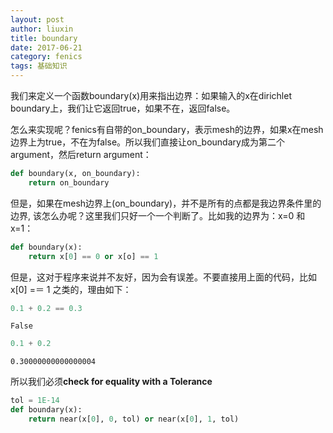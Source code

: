 ```yaml
---
layout: post
author: liuxin
title: boundary
date: 2017-06-21
category: fenics
tags: 基础知识
---
```


我们来定义一个函数boundary(x)用来指出边界：如果输入的x在dirichlet boundary上，我们让它返回true，如果不在，返回false。

怎么来实现呢？fenics有自带的on\_boundary，表示mesh的边界，如果x在mesh边界上为true，不在为false。所以我们直接让on\_boundary成为第二个argument，然后return argument：


```python
def boundary(x, on_boundary):
    return on_boundary
```

但是，如果在mesh边界上(on\_boundary)，并不是所有的点都是我边界条件里的边界, 该怎么办呢？这里我们只好一个一个判断了。比如我的边界为：x=0 和 x=1：


```python
def boundary(x):
    return x[0] == 0 or x[o] == 1
```

但是，这对于程序来说并不友好，因为会有误差。不要直接用上面的代码，比如 x[0] =＝ 1 之类的，理由如下：


```python
0.1 + 0.2 == 0.3
```




	False




```python
0.1 + 0.2
```




	0.30000000000000004



所以我们必须**check for equality with a Tolerance**


```python
tol = 1E-14
def boundary(x):
    return near(x[0], 0, tol) or near(x[0], 1, tol)
```